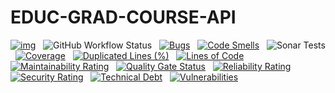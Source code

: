 # EDUC-GRAD-COURSE-API

[![img](https://img.shields.io/badge/Lifecycle-Experimental-339999)](https://github.com/bcgov/repomountie/blob/master/doc/lifecycle-badges.md) &nbsp;
![GitHub Workflow Status](https://img.shields.io/github/workflow/status/bcgov/educ-grad-course-api/Build) &nbsp; 
[![Bugs](https://sonarcloud.io/api/project_badges/measure?project=bcgov_EDUC-GRAD-COURSE-API&metric=bugs)](https://sonarcloud.io/summary/new_code?id=bcgov_EDUC-GRAD-COURSE-API) &nbsp;
[![Code Smells](https://sonarcloud.io/api/project_badges/measure?project=bcgov_EDUC-GRAD-COURSE-API&metric=code_smells)](https://sonarcloud.io/summary/new_code?id=bcgov_EDUC-GRAD-COURSE-API) &nbsp;
![Sonar Tests](https://img.shields.io/sonar/tests/bcgov_EDUC-GRAD-COURSE-API?compact_message&server=https%3A%2F%2Fsonarcloud.io) &nbsp;
[![Coverage](https://sonarcloud.io/api/project_badges/measure?project=bcgov_EDUC-GRAD-COURSE-API&metric=coverage)](https://sonarcloud.io/summary/new_code?id=bcgov_EDUC-GRAD-COURSE-API) &nbsp;
[![Duplicated Lines (%)](https://sonarcloud.io/api/project_badges/measure?project=bcgov_EDUC-GRAD-COURSE-API&metric=duplicated_lines_density)](https://sonarcloud.io/summary/new_code?id=bcgov_EDUC-GRAD-COURSE-API) &nbsp;
[![Lines of Code](https://sonarcloud.io/api/project_badges/measure?project=bcgov_EDUC-GRAD-COURSE-API&metric=ncloc)](https://sonarcloud.io/summary/new_code?id=bcgov_EDUC-GRAD-COURSE-API) &nbsp;
[![Maintainability Rating](https://sonarcloud.io/api/project_badges/measure?project=bcgov_EDUC-GRAD-COURSE-API&metric=sqale_rating)](https://sonarcloud.io/summary/new_code?id=bcgov_EDUC-GRAD-COURSE-API) &nbsp;
[![Quality Gate Status](https://sonarcloud.io/api/project_badges/measure?project=bcgov_EDUC-GRAD-COURSE-API&metric=alert_status)](https://sonarcloud.io/summary/new_code?id=bcgov_EDUC-GRAD-COURSE-API) &nbsp;
[![Reliability Rating](https://sonarcloud.io/api/project_badges/measure?project=bcgov_EDUC-GRAD-COURSE-API&metric=reliability_rating)](https://sonarcloud.io/summary/new_code?id=bcgov_EDUC-GRAD-COURSE-API) &nbsp;
[![Security Rating](https://sonarcloud.io/api/project_badges/measure?project=bcgov_EDUC-GRAD-COURSE-API&metric=security_rating)](https://sonarcloud.io/summary/new_code?id=bcgov_EDUC-GRAD-COURSE-API) &nbsp;
[![Technical Debt](https://sonarcloud.io/api/project_badges/measure?project=bcgov_EDUC-GRAD-COURSE-API&metric=sqale_index)](https://sonarcloud.io/summary/new_code?id=bcgov_EDUC-GRAD-COURSE-API) &nbsp;
[![Vulnerabilities](https://sonarcloud.io/api/project_badges/measure?project=bcgov_EDUC-GRAD-COURSE-API&metric=vulnerabilities)](https://sonarcloud.io/summary/new_code?id=bcgov_EDUC-GRAD-COURSE-API) &nbsp;
